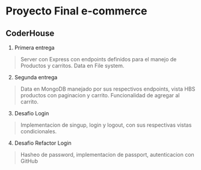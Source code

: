 # Proyecto Final e-commerce

## CoderHouse

1. Primera entrega
> Server con Express con endpoints definidos para el manejo de Productos y carritos. Data en File system.

2. Segunda entrega
> Data en MongoDB manejado por sus respectivos endpoints, vista HBS productos con paginacion y carrito. Funcionalidad de agregar al carrito.

3. Desafio Login
> Implementacion de singup, login y logout, con sus respectivas vistas condicionales.

4. Desafio Refactor Login
> Hasheo de password, implementacion de passport, autenticacion con GitHub
